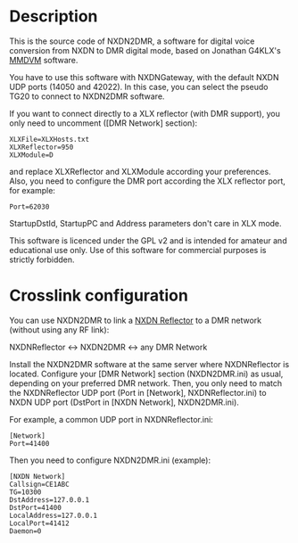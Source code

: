 # Description

This is the source code of NXDN2DMR, a software for digital voice conversion from NXDN to DMR digital mode, based on Jonathan G4KLX's [MMDVM](https://github.com/g4klx) software.

You have to use this software with NXDNGateway, with the default NXDN UDP ports (14050 and 42022). In this case, you can select the pseudo TG20 to connect to NXDN2DMR software.

If you want to connect directly to a XLX reflector (with DMR support), you only need to uncomment ([DMR Network] section):

    XLXFile=XLXHosts.txt
    XLXReflector=950
    XLXModule=D

and replace XLXReflector and XLXModule according your preferences. Also, you need to configure the DMR port according the XLX reflector port, for example:

    Port=62030

StartupDstId, StartupPC and Address parameters don't care in XLX mode.

This software is licenced under the GPL v2 and is intended for amateur and educational use only. Use of this software for commercial purposes is strictly forbidden.

# Crosslink configuration

You can use NXDN2DMR to link a [NXDN Reflector](https://github.com/g4klx/NXDNClients) to a DMR network (without using any RF link):

NXDNReflector <-> NXDN2DMR <-> any DMR Network

Install the NXDN2DMR software at the same server where NXDNReflector is located. Configure your [DMR Network] section (NXDN2DMR.ini) as usual, depending on your preferred DMR network. Then, you only need to match the NXDNReflector UDP port (Port in [Network], NXDNReflector.ini) to NXDN UDP port (DstPort in [NXDN Network], NXDN2DMR.ini).

For example, a common UDP port in NXDNReflector.ini:

    [Network]
    Port=41400

Then you need to configure NXDN2DMR.ini (example):

    [NXDN Network]
    Callsign=CE1ABC
    TG=10300
    DstAddress=127.0.0.1
    DstPort=41400
    LocalAddress=127.0.0.1
    LocalPort=41412
    Daemon=0
